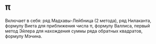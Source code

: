 # π
Включает в себя: ряд Мадхавы-Лейбница (2 метода), ряд Нилаканта, формулу Виета для приближения числа π, формулу Валлиса, первый метод Эйлера для нахождения суммы ряда обратных квадратов, формулу Мэчина.
